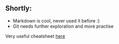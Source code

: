 ## Shortly:
- Markdown is cool, never used it before :)
- Git needs further exploration and more practise

Very useful cheatsheet [here](https://discordapp.com/channels/815593609935192094/1028391909900693554/1029508465372176494)